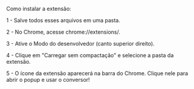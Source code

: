 Como instalar a extensão:

1 - Salve todos esses arquivos em uma pasta.

2 - No Chrome, acesse chrome://extensions/.

3 - Ative o Modo do desenvolvedor (canto superior direito).

4 - Clique em "Carregar sem compactação" e selecione a pasta da extensão.

5 - O ícone da extensão aparecerá na barra do Chrome. Clique nele para abrir o popup e usar o conversor!
